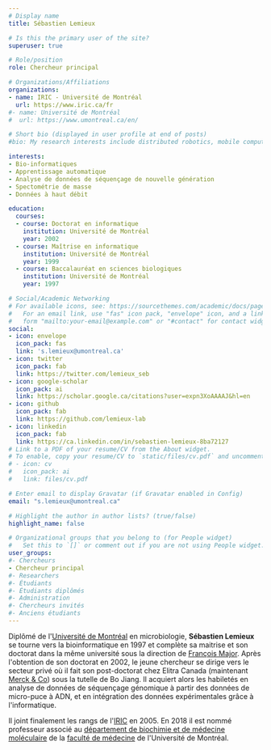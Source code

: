```yaml
---
# Display name
title: Sébastien Lemieux

# Is this the primary user of the site?
superuser: true

# Role/position
role: Chercheur principal

# Organizations/Affiliations
organizations:
- name: IRIC - Université de Montréal
  url: https://www.iric.ca/fr
#- name: Université de Montréal
#  url: https://www.umontreal.ca/en/

# Short bio (displayed in user profile at end of posts)
#bio: My research interests include distributed robotics, mobile computing and programmable matter.

interests:
- Bio-informatiques
- Apprentissage automatique
- Analyse de données de séquençage de nouvelle génération
- Spectométrie de masse
- Données à haut débit

education:
  courses:
  - course: Doctorat en informatique
    institution: Université de Montréal
    year: 2002
  - course: Maîtrise en informatique
    institution: Université de Montréal
    year: 1999
  - course: Baccalauréat en sciences biologiques
    institution: Université de Montréal
    year: 1997

# Social/Academic Networking
# For available icons, see: https://sourcethemes.com/academic/docs/page-builder/#icons
#   For an email link, use "fas" icon pack, "envelope" icon, and a link in the
#   form "mailto:your-email@example.com" or "#contact" for contact widget.
social:
- icon: envelope
  icon_pack: fas
  link: 's.lemieux@umontreal.ca'
- icon: twitter
  icon_pack: fab
  link: https://twitter.com/lemieux_seb
- icon: google-scholar
  icon_pack: ai
  link: https://scholar.google.ca/citations?user=expn3XoAAAAJ&hl=en
- icon: github
  icon_pack: fab
  link: https://github.com/lemieux-lab
- icon: linkedin
  icon_pack: fab
  link: https://ca.linkedin.com/in/sebastien-lemieux-8ba72127
# Link to a PDF of your resume/CV from the About widget.
# To enable, copy your resume/CV to `static/files/cv.pdf` and uncomment the lines below.
# - icon: cv
#   icon_pack: ai
#   link: files/cv.pdf

# Enter email to display Gravatar (if Gravatar enabled in Config)
email: "s.lemieux@umontreal.ca"

# Highlight the author in author lists? (true/false)
highlight_name: false

# Organizational groups that you belong to (for People widget)
#   Set this to `[]` or comment out if you are not using People widget.
user_groups:
#- Chercheurs
- Chercheur principal
#- Researchers
#- Étudiants
#- Étudiants diplômés
#- Administration
#- Chercheurs invités
#- Anciens étudiants
---
```


Diplômé de l'[Université de Montréal](https://www.umontreal.ca/fr/) en microbiologie, **Sébastien Lemieux** se tourne vers la bioinformatique en 1997 et complète sa maitrise et son doctorat dans la même université sous la direction de [François Major](https://www.iric.ca/fr/research/principal-investigators/francois-major). Après l'obtention de son doctorat en 2002, le jeune chercheur se dirige vers le secteur privé où il fait son post-doctorat chez Elitra Canada (maintenant [Merck & Co](https://www.merck.com/)) sous la tutelle de Bo Jiang. Il acquiert alors les habiletés en analyse de données de séquençage génomique à partir des données de micro-puce à ADN, et en intégration des données expérimentales grâce à l'informatique.

Il joint finalement les rangs de l'[IRIC](https://www.iric.ca/fr) en 2005. En 2018 il est nommé professeur associé au [département de biochimie et de médecine moléculaire](https://biochimie.umontreal.ca/) de la [faculté de médecine](https://medecine.umontreal.ca/medical-school/) de l'Université de Montréal.
